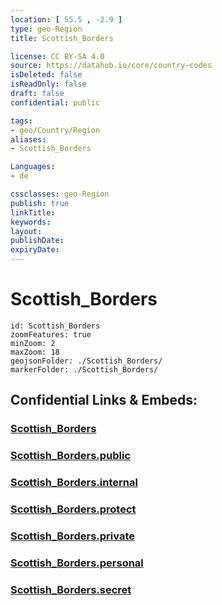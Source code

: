 ```yaml
---
location: [ 55.5 , -2.9 ] 
type: geo-Region
title: Scottish_Borders

license: CC BY-SA 4.0
source: https://datahub.io/core/country-codes
isDeleted: false
isReadOnly: false
draft: false
confidential: public

tags:
- geo/Country/Region
aliases:
- Scottish_Borders

Languages:
- de

cssclasses: geo-Region
publish: true
linkTitle: 
keywords: 
layout: 
publishDate: 
expiryDate: 
---
```


# Scottish_Borders

```leaflet
id: Scottish_Borders
zoomFeatures: true 
minZoom: 2 
maxZoom: 18
geojsonFolder: ./Scottish_Borders/
markerFolder: ./Scottish_Borders/
```


## Confidential Links & Embeds: 

### [Scottish_Borders](/_Standards/Earth/Continent/Europe/Europe~North/UK/Scotland/counties~Scotland/Scottish_Borders.md) 

### [Scottish_Borders.public](/_public/Earth/Continent/Europe/Europe~North/UK/Scotland/counties~Scotland/Scottish_Borders.public.md) 

### [Scottish_Borders.internal](/_internal/Earth/Continent/Europe/Europe~North/UK/Scotland/counties~Scotland/Scottish_Borders.internal.md) 

### [Scottish_Borders.protect](/_protect/Earth/Continent/Europe/Europe~North/UK/Scotland/counties~Scotland/Scottish_Borders.protect.md) 

### [Scottish_Borders.private](/_private/Earth/Continent/Europe/Europe~North/UK/Scotland/counties~Scotland/Scottish_Borders.private.md) 

### [Scottish_Borders.personal](/_personal/Earth/Continent/Europe/Europe~North/UK/Scotland/counties~Scotland/Scottish_Borders.personal.md) 

### [Scottish_Borders.secret](/_secret/Earth/Continent/Europe/Europe~North/UK/Scotland/counties~Scotland/Scottish_Borders.secret.md)

